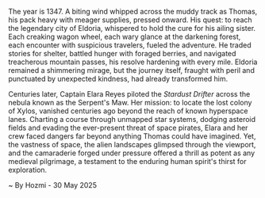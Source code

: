 
The year is 1347.  A biting wind whipped across the muddy track as Thomas, his pack heavy with meager supplies, pressed onward.  His quest: to reach the legendary city of Eldoria, whispered to hold the cure for his ailing sister.  Each creaking wagon wheel, each wary glance at the darkening forest, each encounter with suspicious travelers, fueled the adventure.  He traded stories for shelter, battled hunger with foraged berries, and navigated treacherous mountain passes, his resolve hardening with every mile.  Eldoria remained a shimmering mirage, but the journey itself, fraught with peril and punctuated by unexpected kindness, had already transformed him.

Centuries later, Captain Elara Reyes piloted the *Stardust Drifter* across the nebula known as the Serpent's Maw.  Her mission: to locate the lost colony of Xylos, vanished centuries ago beyond the reach of known hyperspace lanes.  Charting a course through unmapped star systems, dodging asteroid fields and evading the ever-present threat of space pirates, Elara and her crew faced dangers far beyond anything Thomas could have imagined.  Yet, the vastness of space, the alien landscapes glimpsed through the viewport, and the camaraderie forged under pressure offered a thrill as potent as any medieval pilgrimage, a testament to the enduring human spirit's thirst for exploration.

~ By Hozmi - 30 May 2025
